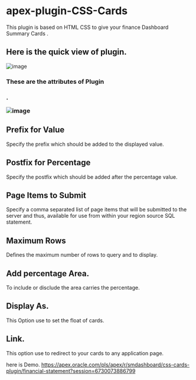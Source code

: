 # apex-plugin-CSS-Cards
This plugin is based on HTML CSS to give your finance Dashboard Summary Cards .


<h2>Here is the quick view of plugin.</h2>


![image](https://user-images.githubusercontent.com/121421319/209770748-dcea57e7-6f8d-4e06-bd7d-89a52824262b.png)



<h3>These are the attributes of Plugin<h3> .
</br>

![image](https://user-images.githubusercontent.com/121421319/209767007-48fda96b-6d90-4d73-bc68-78f62027edb4.png)



<h2>Prefix for Value</h2>
Specify the prefix which should be added to the displayed value.

<h2>Postfix for Percentage</h2>
Specify the postfix which should be added after the percentage value.

<h2>Page Items to Submit</h2>
Specify a comma separated list of page items that will be submitted to the server and thus, available for use from within your region source SQL statement.

<h2>Maximum Rows</h2>
Defines the maximum number of rows to query and to display.

<h2>Add percentage Area.</h2>
To include or disclude the area carries the percentage.

<h2>Display As.</h2>
This Option use to set the float of cards.

<h2>Link.</h2>
This option use to redirect to your cards to any application page.

here is Demo.
https://apex.oracle.com/pls/apex/r/smdashboard/css-cards-plugin/financial-statement?session=6730073886799





